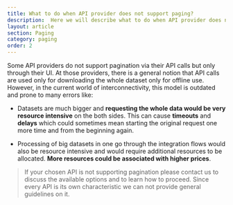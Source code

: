 ```yaml
---
title: What to do when API provider does not support paging?
description:  Here we will describe what to do when API provider does not support paging?
layout: article
section: Paging
category: paging
order: 2
---
```


Some API providers do not support pagination via their API calls but only through their UI. At those providers, there is a general notion that API calls are used only for downloading the whole dataset only for offline use. However, in the current world of interconnectivity, this model is outdated and prone to many errors like:

  * Datasets are much bigger and **requesting the whole data would be very resource intensive** on the both sides. This can cause **timeouts** and **delays** which could sometimes mean starting the original request one more time and from the beginning again.

  * Processing of big datasets in one go through the integration flows would also be resource intensive and would require additional resources to be allocated. **More resources could be associated with higher prices**.

> If your chosen API is not supporting pagination please contact us to discuss the available options and to learn how to proceed. Since every API is its own characteristic we can not provide general guidelines on it.
